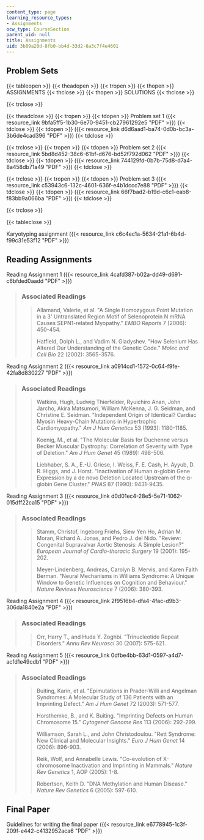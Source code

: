 ```yaml
---
content_type: page
learning_resource_types:
- Assignments
ocw_type: CourseSection
parent_uid: null
title: Assignments
uid: 3b09a20d-8fb0-bb4d-33d2-6a3c7f4e4601
---
```


Problem Sets
------------

{{< tableopen >}}
{{< theadopen >}}
{{< tropen >}}
{{< thopen >}}
ASSIGNMENTS
{{< thclose >}}
{{< thopen >}}
SOLUTIONS
{{< thclose >}}

{{< trclose >}}

{{< theadclose >}}
{{< tropen >}}
{{< tdopen >}}
Problem set 1 ({{< resource_link 9bfa5ff5-1b30-6e70-9451-cb27961292e5 "PDF" >}})
{{< tdclose >}}
{{< tdopen >}}
({{< resource_link d6d6aad1-ba74-0d0b-bc3a-3b6de4cad396 "PDF" >}})
{{< tdclose >}}

{{< trclose >}}
{{< tropen >}}
{{< tdopen >}}
Problem set 2 ({{< resource_link 5bd8d452-38c6-61bf-d676-bd52f792d062 "PDF" >}})
{{< tdclose >}}
{{< tdopen >}}
({{< resource_link 744129fd-0b7b-75d8-d7a4-8a458db71a49 "PDF" >}})
{{< tdclose >}}

{{< trclose >}}
{{< tropen >}}
{{< tdopen >}}
Problem set 3 ({{< resource_link c53943c6-132c-4601-636f-e4b1dccc7e88 "PDF" >}})
{{< tdclose >}}
{{< tdopen >}}
({{< resource_link 66f7bad2-b19d-c6c1-eab8-f83bb9a066ba "PDF" >}})
{{< tdclose >}}

{{< trclose >}}

{{< tableclose >}}

Karyotyping assignment ({{< resource_link c6c4ec1a-5634-21a1-6b4d-f99c31e53f12 "PDF" >}})

Reading Assignments
-------------------

Reading Assignment 1 ({{< resource_link 4cafd387-b02a-dd49-d691-c6bfded0aadd "PDF" >}})

> ### Associated Readings
> 
> > Allamand, Valerie, et al. "A Single Homozygous Point Mutation in a 3' Untranslated Region Motif of Selenoprotein N mRNA Causes SEPN1-related Myopathy." _EMBO Reports_ 7 (2006): 450-454.
> > 
> > Hatfield, Dolph L., and Vadim N. Gladyshev. "How Selenium Has Altered Our Understanding of the Genetic Code." _Molec and Cell Bio_ 22 (2002): 3565-3576.

Reading Assignment 2 ({{< resource_link a0914cd1-1572-0c64-f9fe-42fa8d830227 "PDF" >}})

> ### Associated Readings
> 
> > Watkins, Hugh, Ludwig Thierfelder, Ryuichiro Anan, John Jarcho, Akira Matsumori, William McKenna, J. G. Seidman, and Christine E. Seidman. "Independent Origin of Identical? Cardiac Myosin Heavy-Chain Mutations in Hypertrophic Cardiomyopathy." _Am J Hum Genetics_ 53 (1993): 1180-1185.
> > 
> > Koenig, M., et al. "The Molecular Basis for Duchenne versus Becker Muscular Dystrophy: Correlation of Severity with Type of Deletion." _Am J Hum Genet_ 45 (1989): 498-506.
> > 
> > Liebhaber, S. A., E.-U. Griese, I. Weiss, F. E. Cash, H. Ayyub, D. R. Higgs, and J. Horst. "Inactivation of Human α-globin Gene Expression by a de novo Deletion Located Upstream of the α-globin Gene Cluster." _PNAS_ 87 (1990): 9431-9435.

Reading Assignment 3 ({{< resource_link d0d01ec4-28e5-5e71-1062-015dff22ca15 "PDF" >}})

> ### Associated Readings
> 
> > Stamm, Christof, Ingeborg Friehs, Siew Yen Ho, Adrian M. Moran, Richard A. Jonas, and Pedro J. del Nido. "Review: Congenital Supravalvar Aortic Stenosis: A Simple Lesion?" _European Journal of Cardio-thoracic Surgery_ 19 (2001): 195-202.
> > 
> > Meyer-Lindenberg, Andreas, Carolyn B. Mervis, and Karen Faith Berman. "Neural Mechanisms in Williams Syndrome: A Unique Window to Genetic Influences on Cognition and Behaviour." _Nature Reviews Neuroscience_ 7 (2006): 380-393.

Reading Assignment 4 ({{< resource_link 2f9516b4-dfa4-4fac-d9b3-306da1840e2a "PDF" >}})

> ### Associated Readings
> 
> > Orr, Harry T., and Huda Y. Zoghbi. "Trinucleotide Repeat Disorders." _Annu Rev Neurosci_ 30 (2007): 575-621.

Reading Assignment 5 ({{< resource_link 0dfbe4bb-63d1-0597-a4d7-acfd1e49cdb1 "PDF" >}})

> ### Associated Readings
> 
> > Buiting, Karin, et al. "Epimutations in Prader-Willi and Angelman Syndromes: A Molecular Study of 136 Patients with an Imprinting Defect." _Am J Hum Genet_ 72 (2003): 571-577.
> > 
> > Horsthemke, B., and K. Buiting. "Imprinting Defects on Human Chromosome 15." _Cytogenet Genome Res_ 113 (2006): 292-299.
> > 
> > Williamson, Sarah L., and John Christodoulou. "Rett Syndrome: New Clinical and Molecular Insights." _Euro J Hum Genet_ 14 (2006): 896-903.
> > 
> > Reik, Wolf, and Annabelle Lewis. "Co-evolution of X-chromosome Inactivation and Imprinting in Mammals." _Nature Rev Genetics_ 1, AOP (2005): 1-8.
> > 
> > Robertson, Keith D. "DNA Methylation and Human Disease." _Nature Rev Genetics_ 6 (2005): 597-610.

Final Paper
-----------

Guidelines for writing the final paper ({{< resource_link e6778945-1c3f-209f-e442-c4132952aca6 "PDF" >}})